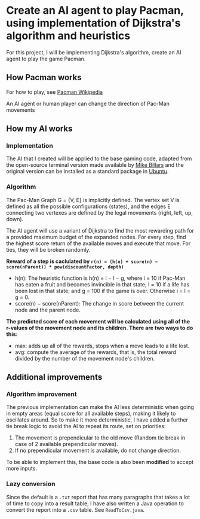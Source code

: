 # Create an AI agent to play Pacman, using implementation of Dijkstra's algorithm and heuristics

For this project, I will be implementing Dijkstra's algorithm, create an AI agent to play the game Pacman.

## How Pacman works
For how to play, see [Pacman Wikipedia](https://en.wikipedia.org/wiki/Pac-Man)

An AI agent or human player can change the direction of Pac-Man movements

## How my AI works

### Implementation
The AI that I created will be applied to the base gaming code, adapted from the open-source terminal version made available by
[Mike Billars](https://sites.google.com/site/doctormike/pacman.html) and the original version can be installed as a standard package in [Ubuntu](https://packages.ubuntu.com/xenial/games/pacman4console).

### Algorithm
The Pac-Man Graph G = {V, E} is implicitly defined. The vertex set V is defined as all the possible configurations (states),
and the edges E connecting two vertexes are defined by the legal movements (right, left, up, down).

The AI agent will use a variant of Dijkstra to find the most rewarding path for a provided maximum budget of the expanded nodes.
For every step, find the highest score return of the available moves and execute that move. For ties, they will be broken randomly.

**Reward of a step is caclulated by `r(n) = (h(n) + score(n) − score(nParent)) * pow(discountFactor, depth)`**
* h(n): The heuristic function is h(n) = i − l − g, where i = 10 if Pac-Man has eaten a fruit and becomes invincible in that state; l = 10 if a life has been lost in that state; and g = 100 if the game is over. Otherwise i = l = g = 0.
* score(n) − score(nParent): The change in score between the current node and the parent node.

**The predicted score of each movement will be calculated using all of the r-values of the movement node and its children. There are two ways to do this:**
* max: adds up all of the rewards, stops when a move leads to a life lost.
* avg: compute the average of the rewards, that is, the total reward divided by the number of the movement node's children.

## Additional improvements

### Algorithm improvement
The previous implementation can make the AI less deterministic when going in empty areas (equal score for all available steps), making it likely to oscillates around. So to make it more deterministic, I have added a further tie break logic to avoid the AI to repeat its route, set on priorities:
1. The movement is prependicular to the old move (Random tie break in case of 2 available prependicular moves).
2. If no prependicular movement is available, do not change direction.

To be able to implement this, the base code is also been **modified** to accept more inputs.

### Lazy conversion
Since the default is a `.txt` report that has many paragraphs that takes a lot of time to copy into a result table, I have also written a Java operation to convert the report into a `.csv` table. See `ReadToCsv.java`.
